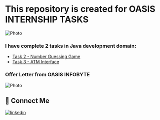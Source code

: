 # This repository is created for OASIS INTERNSHIP TASKS

![Photo](https://media-exp1.licdn.com/dms/image/C4E1BAQGNv4Xh82Q7lg/company-background_10000/0/1642593898924?e=2147483647&v=beta&t=nlXjYG5jvf9u0FxKT_dRQ04gBpC06hhONmac8548KYk)

### I have complete 2 tasks in Java development domain:


- [Task 2 - Number Guessing Game](https://github.com/Prashant-ranjan-singh-123/OasisInfobyte_Java_Project/tree/main/Task%202)
- [Task 3 - ATM Interface](https://github.com/Prashant-ranjan-singh-123/OasisInfobyte_Java_Project/tree/main/Task%203)

### Offer Letter from OASIS INFOBYTE
![Photo](https://media-exp1.licdn.com/dms/image/C4D1FAQGljfsNv-hBbg/feedshare-document-images_800/1/1659880277207?e=1660780800&v=beta&t=nlNVOTLd9zre-bjqM5kAfg2ilWpbqfZLyakdFyKu8w8)

## 🔗 Connect Me
[![linkedin](https://img.shields.io/badge/linkedin-0A66C2?style=for-the-badge&logo=linkedin&logoColor=white)](https://www.linkedin.com/in/prashant-ranjan-singh-b9b6b9217/)
